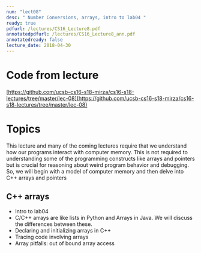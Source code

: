 ```yaml
---
num: "lect08"
desc: " Number Conversions, arrays, intro to lab04 "
ready: true
pdfurl: /lectures/CS16_Lecture8.pdf
annotatedpdfurl: /lectures/CS16_Lecture8_ann.pdf
annotatedready: false
lecture_date: 2018-04-30 
---
```

# Code from lecture
[https://github.com/ucsb-cs16-s18-mirza/cs16-s18-lectures/tree/master/lec-08](https://github.com/ucsb-cs16-s18-mirza/cs16-s18-lectures/tree/master/lec-08)

# Topics
This lecture and many of the coming lectures require that we understand how our programs interact with computer memory. This is not required to understanding some of the programming constructs like arrays and pointers but is crucial for reasoning about weird program behavior and debugging. So, we will begin with a model of computer memory and then delve into C++ arrays and pointers


## C++ arrays
* Intro to lab04
* C/C++ arrays are like lists in Python and Arrays in Java. We will discuss the differences between these.
* Declaring and initializing arrays in C++
* Tracing code involving arrays
* Array pitfalls: out of bound array access

